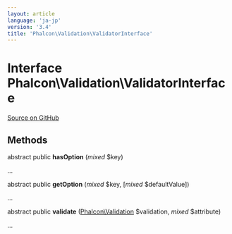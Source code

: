 ```yaml
---
layout: article
language: 'ja-jp'
version: '3.4'
title: 'Phalcon\Validation\ValidatorInterface'
---
```


# Interface **Phalcon\Validation\ValidatorInterface**

<a href="https://github.com/phalcon/cphalcon/tree/v3.4.0/phalcon/validation/validatorinterface.zep" class="btn btn-default btn-sm">Source on GitHub</a>

## Methods

abstract public **hasOption** (*mixed* $key)

...

abstract public **getOption** (*mixed* $key, [*mixed* $defaultValue])

...

abstract public **validate** ([Phalcon\Validation](/3.4/en/api/Phalcon_Validation) $validation, *mixed* $attribute)

...